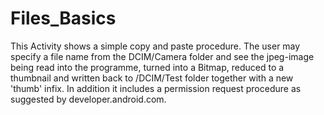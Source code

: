 # Files_Basics
This Activity shows a simple copy and paste procedure. 
The user may specify a file name from the DCIM/Camera folder and see the jpeg-image being read into
the programme, turned into a Bitmap, reduced to a thumbnail and written back to /DCIM/Test folder together 
with a new 'thumb' infix. In addition it includes a permission request procedure as suggested by developer.android.com.
